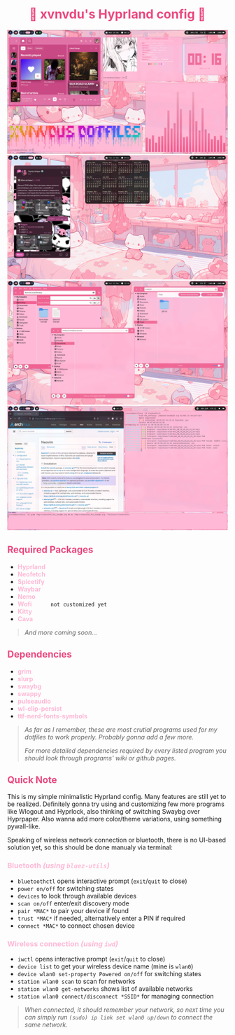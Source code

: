 <div align="center">
    <h1><span style="color: #eb497f">🌸 xvnvdu's Hyprland config 🌸</span></h1>
</div>

![screenshot_1](screenshots/1.png)
![screenshot_2](screenshots/2.png)
![screenshot_3](screenshots/3.png)
![screenshot_4](screenshots/4.png)


## <span style="color: #eb497f">Required Packages</span>

- <span style="color: #ffb9d6">**Hyprland**</span>
- <span style="color: #ffb9d6">**Neofetch**</span>
- <span style="color: #ffb9d6">**Spicetify**</span>
- <span style="color: #ffb9d6">**Waybar**</span>
- <span style="color: #ffb9d6">**Nemo**</span>
- <span style="color: #ffb9d6">**Wofi**</span> ​ ​  ​ ​  ​ ​  ​ ​ ​ ​  ​  ​ ​`not customized yet`
- <span style="color: #ffb9d6">**Kitty**</span>
- <span style="color: #ffb9d6">**Cava**</span>

>*And more coming soon...*


## <span style="color: #eb497f">Dependencies</span>

- <span style="color: #ffb9d6">**grim**</span>
- <span style="color: #ffb9d6">**slurp**</span>
- <span style="color: #ffb9d6">**swaybg**</span>
- <span style="color: #ffb9d6">**swappy**</span>
- <span style="color: #ffb9d6">**pulseaudio**</span>
- <span style="color: #ffb9d6">**wl-clip-persist**</span>
- <span style="color: #ffb9d6">**ttf-nerd-fonts-symbols**</span>

>*As far as I remember, these are most crutial programs used for my dotfiles to work properly. Probably gonna add a few more.* 
>
>*For more detailed dependencies required by every listed program you should look through programs' wiki or github pages.* 



## <span style="color: #eb497f">Quick Note</span>

This is my simple minimalistic Hyprland config. Many features are still yet to be realized. Definitely gonna try using and customizing few more programs like Wlogout and Hyprlock, also thinking of switching Swaybg over Hyprpaper. Also wanna add more color/theme variations, using something pywall-like. 

Speaking of wireless network connection or bluetooth, there is no UI-based solution yet, so this should be done manualy via terminal:</mark>

### <span style="color: #ffb9d6">Bluetooth *(using `bluez-utils`)*
- `bluetoothctl` opens interactive prompt (`exit`/`quit` to close)
- `power on/off` for switching states
- `devices` to look through available devices
- `scan on/off` enter/exit discovery mode
- `pair *MAC*` to pair your device if found
- `trust *MAC*` if needed, alternatively enter a PIN if required
- `connect *MAC*` to connect chosen device

### <span style="color: #ffb9d6">Wireless connection *(using `iwd`)*</span>
- `iwctl` opens interactive prompt (`exit`/`quit` to close)
- `device list` to get your wireless device name (mine is `wlan0`)
- `device wlan0 set-property Powered on/off` for switching states
- `station wlan0 scan` to scan for networks
- `station wlan0 get-networks` shows list of available networks
- `station wlan0 connect/disconnect *SSID*` for managing connection

>*When connected, it should remember your network, so next time you can simply run `(sudo) ip link set wlan0 up/down` to connect the same network.*